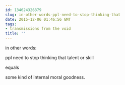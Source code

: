 ```yaml
---
id: 134624326379
slug: in-other-words-ppl-need-to-stop-thinking-that
date: 2015-12-06 01:46:56 GMT
tags:
- transmissions from the void
title: ''
---
```


in other words:

ppl need to stop thinking that talent or skill

equals

some kind of internal moral goodness.